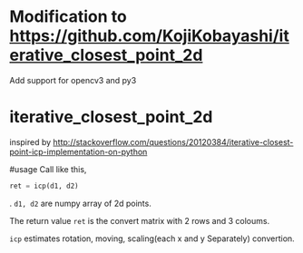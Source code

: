 # Modification to https://github.com/KojiKobayashi/iterative_closest_point_2d
Add support for opencv3 and py3

# iterative_closest_point_2d

inspired by http://stackoverflow.com/questions/20120384/iterative-closest-point-icp-implementation-on-python

#usage
Call like this,
```python
ret = icp(d1, d2)
```
.
`d1, d2` are numpy array of 2d points.

The return value `ret` is the convert matrix with 2 rows and 3 coloums.

`icp` estimates rotation, moving, scaling(each x and y Separately) convertion.
